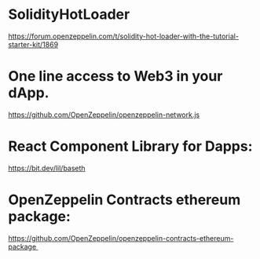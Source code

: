 # SolidityHotLoader

https://forum.openzeppelin.com/t/solidity-hot-loader-with-the-tutorial-starter-kit/1869

# One line access to Web3 in your dApp.

https://github.com/OpenZeppelin/openzeppelin-network.js

# React Component Library for Dapps:

https://bit.dev/lil/baseth

# OpenZeppelin Contracts ethereum package:

https://github.com/OpenZeppelin/openzeppelin-contracts-ethereum-package 

